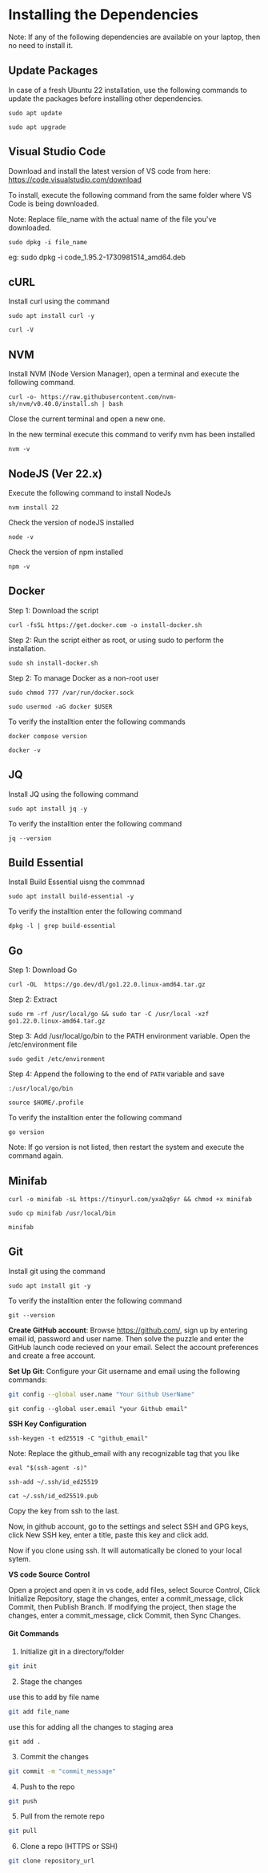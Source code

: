 # Installing the Dependencies

Note: If any of the following dependencies are available on your laptop, then no need to install it.

## Update Packages

In case of a fresh Ubuntu 22 installation, use the following commands to update the packages before installing other dependencies.  
```
sudo apt update
```

```
sudo apt upgrade
```

## Visual Studio Code
Download and install the latest version of VS code from here: https://code.visualstudio.com/download


To install, execute the following command from the same folder where VS Code is being downloaded.

Note: Replace file_name with the actual name of the file you've downloaded.
```
sudo dpkg -i file_name
```
eg: sudo dpkg -i code_1.95.2-1730981514_amd64.deb


## cURL
Install curl using the command
```
sudo apt install curl -y
```

```
curl -V
```

## NVM

Install NVM (Node Version Manager), open a terminal and execute the following command.
```
curl -o- https://raw.githubusercontent.com/nvm-sh/nvm/v0.40.0/install.sh | bash
```
Close the current terminal and open a new one.

In the new terminal execute this command to verify nvm has been installed

```
nvm -v
```


## NodeJS (Ver 22.x)

Execute the following command to install NodeJs
```
nvm install 22
```  

Check  the version of nodeJS installed
```
node -v
```

Check  the version of npm installed
```
npm -v
```

## Docker
Step 1: Download the script
```
curl -fsSL https://get.docker.com -o install-docker.sh
```
Step 2: Run the script either as root, or using sudo to perform the installation.
```
sudo sh install-docker.sh
```
Step 2: To manage Docker as a non-root user
```
sudo chmod 777 /var/run/docker.sock
```

```
sudo usermod -aG docker $USER
```

To verify the installtion enter the following commands


```
docker compose version
```

```
docker -v
```

## JQ
Install JQ using the following command
```
sudo apt install jq -y
```

To verify the installtion enter the following command


```
jq --version
```

## Build Essential
Install Build Essential uisng the commnad
```
sudo apt install build-essential -y
```
To verify the installtion enter the following command


```
dpkg -l | grep build-essential
```

## Go
Step 1: Download Go
```
curl -OL  https://go.dev/dl/go1.22.0.linux-amd64.tar.gz
```
Step 2: Extract
```
sudo rm -rf /usr/local/go && sudo tar -C /usr/local -xzf go1.22.0.linux-amd64.tar.gz
```

Step 3: Add /usr/local/go/bin to the PATH environment variable. Open the /etc/environment file
```
sudo gedit /etc/environment
```

Step 4: Append the following to the end of `PATH` variable and save
```
:/usr/local/go/bin
```
```
source $HOME/.profile
```

To verify the installtion enter the following command


```
go version
```
Note: If go version is not listed, then restart the system and execute the command again.

## Minifab

```
curl -o minifab -sL https://tinyurl.com/yxa2q6yr && chmod +x minifab
```

```
sudo cp minifab /usr/local/bin
```

```
minifab
```

## Git
Install git using the command
```
sudo apt install git -y
```
To verify the installtion enter the following command
```
git --version
```

**Create GitHub account**: Browse https://github.com/, sign up by entering email id, password and user name. Then solve the puzzle and enter the GitHub launch code recieved on your email. Select the account preferences and create a free account. 

**Set Up Git**: Configure your Git username and email using the following commands:
```bash
git config --global user.name "Your Github UserName"
```
```
git config --global user.email "your Github email"
```

**SSH Key Configuration**
```
ssh-keygen -t ed25519 -C "github_email" 
```
Note: Replace the github_email with any recognizable tag that you like
```
eval "$(ssh-agent -s)"
```
```
ssh-add ~/.ssh/id_ed25519
```
```
cat ~/.ssh/id_ed25519.pub
```

Copy the key from ssh to the last.

Now, in github account, go to the settings and select SSH and GPG keys, click New SSH key, enter a title, paste this key and click add.

Now if you clone using ssh. It will automatically be cloned to your local sytem.



**VS code Source Control**

Open a project and open it in vs code, add files, select Source Control, Click Initialize Repository, stage the changes, enter a commit_message, click Commit, then Publish Branch. If modifying the project, then stage the changes, enter a commit_message, click Commit, then Sync Changes.

#### Git Commands

1. Initialize git in a directory/folder
```bash
git init
```
2. Stage the changes

use this to add by file name
```bash
git add file_name
```
use this for adding all the changes to staging area
```
git add . 
```
3. Commit the changes
```bash
git commit -m "commit_message"
```

4. Push to the repo
```bash
git push
```
5. Pull from the remote repo
```bash
git pull 
```
6. Clone a repo (HTTPS or SSH)
```bash
git clone repository_url 
```